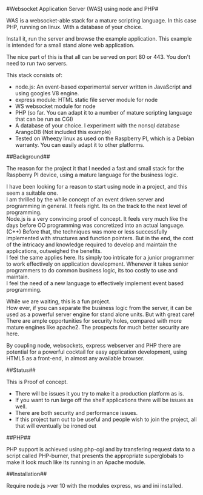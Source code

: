 #Websocket Application Server (WAS) using node and PHP#

WAS is a websocket-able stack for a mature scripting language.
In this case PHP, running on linux. With a database of your choice.

Install it, run the server and browse the example application.
This example is intended for a small stand alone web application. 

The nice part of this is that all can be served on  port 80 or 443. 
You don't need to run two servers.

This stack consists of:

* node.js: An event-based experimental server written in JavaScript and using googles V8 engine.
* express module: HTML static file server module for node
* WS websocket module for node
* PHP (so far. You can adapt it to a number of mature scripting language that can be run as CGI)
* A database of your choice. I experiment with the nonsql database ArangoDB (Not included this example)
*  Tested on Wheezy linux as used on the Raspberry PI, which is a Debian warranty. You can easily adapt it to other platforms. 

##Background##

The reason for the project it that I needed a fast and small stack for the Raspberry PI device, using a mature language for the business logic.  

I have been looking for a reason to start using node in a project, and this seem a suitable one.  
I am thrilled by the while concept of an event driven server and programming in general. It feels right. Its on the track to the next level of programming.  
Node.js is a very convincing proof of concept. It feels very much like the days before OO programming was concretized into an actual language. (C++) Before that, the techniques was more or less successfully implemented with structures and function pointers. But in the end, the cost of the intricacy and knowledge required to develop and maintain the applications, outweighed the benefits.  
I feel the same applies here. Its simply too intricate for a junior programmer to work effectively on application development. Whenever it takes senior programmers to do common business logic, its too costly to use and maintain.  
I feel the need of a new language to effectively implement event based programming.  

While we are waiting, this is a fun project.  
How ever, if you can separate the business logic from the server, it can be used as a powerful server engine for stand alone units. But with great care! There are ample opportunities for security holes, compared with more mature engines like apache2. The prospects for much better security are here.  

By coupling node, websockets, express webserver and PHP there are potential for a powerful cocktail for easy application development, using HTML5 as a front-end, in almost any available browser.  

##Status##

This is Proof of concept. 
* There will be issues it you try to make it a production platform as is.
* If you want to run large off the shelf applications there will be issues as well.
* There are both security and performance issues.
* If this project turn out to be useful and people wish to join the project, all that will    eventually be ironed out

##PHP##

PHP support is achieved using php-cgi and by transfering request data to a script called PHP-burner, that presents the appropriate superglobals to make it look much like its running in an Apache module.

##Installation##

Require node.js >ver 10  with the modules express, ws and ini installed.



